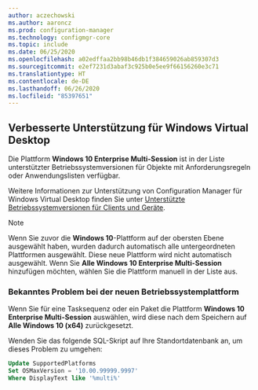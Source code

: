 ```yaml
---
author: aczechowski
ms.author: aaroncz
ms.prod: configuration-manager
ms.technology: configmgr-core
ms.topic: include
ms.date: 06/25/2020
ms.openlocfilehash: a02edffaa2bb98b46db1f384659026ab859307d3
ms.sourcegitcommit: e2ef7231d3abaf3c925b0e5ee9f66156260e3c71
ms.translationtype: HT
ms.contentlocale: de-DE
ms.lasthandoff: 06/26/2020
ms.locfileid: "85397651"
---
```

## <a name="improved-support-for-windows-virtual-desktop"></a><a name="bkmk_wvd"></a> Verbesserte Unterstützung für Windows Virtual Desktop

<!--6527576-->

Die Plattform **Windows 10 Enterprise Multi-Session** ist in der Liste unterstützter Betriebssystemversionen für Objekte mit Anforderungsregeln oder Anwendungslisten verfügbar.

Weitere Informationen zur Unterstützung von Configuration Manager für Windows Virtual Desktop finden Sie unter [Unterstützte Betriebssystemversionen für Clients und Geräte](../../../../plan-design/configs/supported-operating-systems-for-clients-and-devices.md#windows-virtual-desktop).

> [!NOTE]
> Wenn Sie zuvor die **Windows 10**-Plattform auf der obersten Ebene ausgewählt haben, wurden dadurch automatisch alle untergeordneten Plattformen ausgewählt. Diese neue Plattform wird nicht automatisch ausgewählt. Wenn Sie **Alle Windows 10 Enterprise Multi-Session** hinzufügen möchten, wählen Sie die Plattform manuell in der Liste aus.

### <a name="known-issue-with-new-os-platform"></a>Bekanntes Problem bei der neuen Betriebssystemplattform

Wenn Sie für eine Tasksequenz oder ein Paket die Plattform **Windows 10 Enterprise Multi-Session** auswählen, wird diese nach dem Speichern auf **Alle Windows 10 (x64)** zurückgesetzt.

Wenden Sie das folgende SQL-Skript auf Ihre Standortdatenbank an, um dieses Problem zu umgehen:

```sql
Update SupportedPlatforms
Set OSMaxVersion = '10.00.99999.9997'
Where DisplayText like '%multi%'
```
